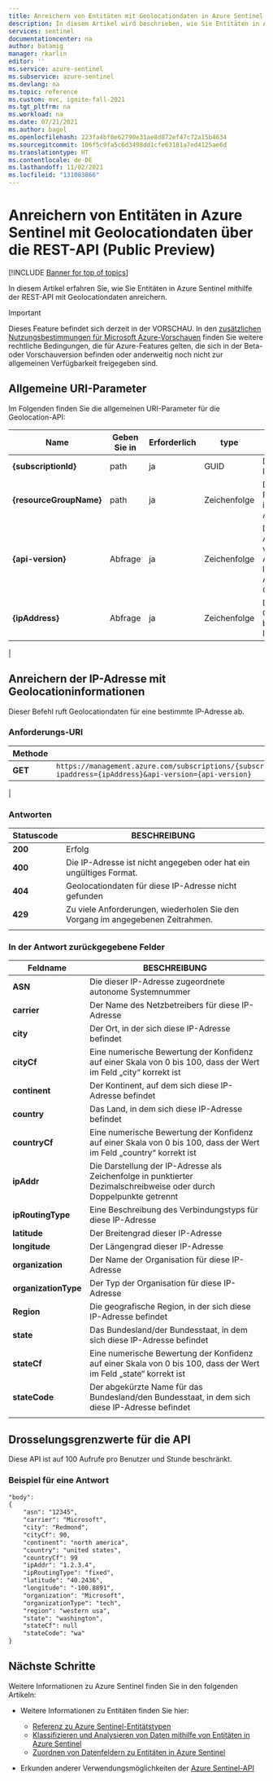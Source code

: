 ```yaml
---
title: Anreichern von Entitäten mit Geolocationdaten in Azure Sentinel mithilfe der REST-API | Microsoft-Dokumentation
description: In diesem Artikel wird beschrieben, wie Sie Entitäten in Azure Sentinel über die REST-API mit Geolocationdaten anreichern können.
services: sentinel
documentationcenter: na
author: batamig
manager: rkarlin
editor: ''
ms.service: azure-sentinel
ms.subservice: azure-sentinel
ms.devlang: na
ms.topic: reference
ms.custom: mvc, ignite-fall-2021
ms.tgt_pltfrm: na
ms.workload: na
ms.date: 07/21/2021
ms.author: bagol
ms.openlocfilehash: 223fa4bf0e62790e31ae8d872ef47c72a15b4634
ms.sourcegitcommit: 106f5c9fa5c6d3498dd1cfe63181a7ed4125ae6d
ms.translationtype: HT
ms.contentlocale: de-DE
ms.lasthandoff: 11/02/2021
ms.locfileid: "131083866"
---
```

# <a name="enrich-entities-in-azure-sentinel-with-geolocation-data-via-rest-api-public-preview"></a>Anreichern von Entitäten in Azure Sentinel mit Geolocationdaten über die REST-API (Public Preview)

[!INCLUDE [Banner for top of topics](./includes/banner.md)]

In diesem Artikel erfahren Sie, wie Sie Entitäten in Azure Sentinel mithilfe der REST-API mit Geolocationdaten anreichern.

> [!IMPORTANT]
> Dieses Feature befindet sich derzeit in der VORSCHAU. In den [zusätzlichen Nutzungsbestimmungen für Microsoft Azure-Vorschauen](https://azure.microsoft.com/support/legal/preview-supplemental-terms/) finden Sie weitere rechtliche Bedingungen, die für Azure-Features gelten, die sich in der Beta- oder Vorschauversion befinden oder anderweitig noch nicht zur allgemeinen Verfügbarkeit freigegeben sind.
>

## <a name="common-uri-parameters"></a>Allgemeine URI-Parameter

Im Folgenden finden Sie die allgemeinen URI-Parameter für die Geolocation-API:




| Name | Geben Sie in | Erforderlich | type | Beschreibung |
|-|-|-|-|-|
| **{subscriptionId}** | path | ja | GUID | Die Azure-Abonnement-ID |
| **{resourceGroupName}** | path | ja | Zeichenfolge | Der Name der Ressourcengruppe innerhalb des Abonnements |
| **{api-version}** | Abfrage | ja | Zeichenfolge | Die Version des für die Anforderung verwendeten Protokolls. Ab dem 30. April 2021 lautet die Geolocation-API-Version *2019-01-01-preview*.|
| **{ipAddress}** | Abfrage | ja | Zeichenfolge | Die IP-Adresse, für die Geolocationinformationen benötigt werden, im IPv4- oder IPv6-Format   |
|

## <a name="enrich-ip-address-with-geolocation-information"></a>Anreichern der IP-Adresse mit Geolocationinformationen

Dieser Befehl ruft Geolocationdaten für eine bestimmte IP-Adresse ab.

### <a name="request-uri"></a>Anforderungs-URI

| Methode | Anforderungs-URI |
|-|-|
| **GET** | `https://management.azure.com/subscriptions/{subscriptionId}/resourceGroups/{resourceGroupName}/providers/Microsoft.SecurityInsights/enrichment/ip/geodata/?ipaddress={ipAddress}&api-version={api-version}` |
|

### <a name="responses"></a>Antworten

|Statuscode  |BESCHREIBUNG  |
|---------|---------|
|**200**     |   Erfolg      |
|**400**     |      Die IP-Adresse ist nicht angegeben oder hat ein ungültiges Format.    |
|**404**     | Geolocationdaten für diese IP-Adresse nicht gefunden         |
|**429**     |      Zu viele Anforderungen, wiederholen Sie den Vorgang im angegebenen Zeitrahmen.    |
|     |         |

### <a name="fields-returned-in-the-response"></a>In der Antwort zurückgegebene Felder

|Feldname  |BESCHREIBUNG  |
|---------|---------|
|**ASN**     |  Die dieser IP-Adresse zugeordnete autonome Systemnummer       |
|**carrier**     |  Der Name des Netzbetreibers für diese IP-Adresse       |
|**city**     |   Der Ort, in der sich diese IP-Adresse befindet      |
|**cityCf**     | Eine numerische Bewertung der Konfidenz auf einer Skala von 0 bis 100, dass der Wert im Feld „city“ korrekt ist        |
|**continent**     | Der Kontinent, auf dem sich diese IP-Adresse befindet        |
|**country**     |Das Land, in dem sich diese IP-Adresse befindet        |
|**countryCf**     |   Eine numerische Bewertung der Konfidenz auf einer Skala von 0 bis 100, dass der Wert im Feld „country“ korrekt ist      |
|**ipAddr**     |   Die Darstellung der IP-Adresse als Zeichenfolge in punktierter Dezimalschreibweise oder durch Doppelpunkte getrennt      |
|**ipRoutingType**     |   Eine Beschreibung des Verbindungstyps für diese IP-Adresse      |
|**latitude**     |     Der Breitengrad dieser IP-Adresse    |
|**longitude**     |  Der Längengrad dieser IP-Adresse       |
|**organization**     |  Der Name der Organisation für diese IP-Adresse       |
|**organizationType**     | Der Typ der Organisation für diese IP-Adresse        |
|**Region**     |    Die geografische Region, in der sich diese IP-Adresse befindet     |
|**state**     |  Das Bundesland/der Bundesstaat, in dem sich diese IP-Adresse befindet       |
|**stateCf**     | Eine numerische Bewertung der Konfidenz auf einer Skala von 0 bis 100, dass der Wert im Feld „state“ korrekt ist        |
|**stateCode**     |   Der abgekürzte Name für das Bundesland/den Bundesstaat, in dem sich diese IP-Adresse befindet      |
|     |         |


## <a name="throttling-limits-for-the-api"></a>Drosselungsgrenzwerte für die API

Diese API ist auf 100 Aufrufe pro Benutzer und Stunde beschränkt.

### <a name="sample-response"></a>Beispiel für eine Antwort

```rest
"body":
{
    "asn": "12345",
    "carrier": "Microsoft",
    "city": "Redmond",
    "cityCf": 90,
    "continent": "north america",
    "country": "united states",
    "countryCf": 99
    "ipAddr": "1.2.3.4",
    "ipRoutingType": "fixed",
    "latitude": "40.2436",
    "longitude": "-100.8891",
    "organization": "Microsoft",
    "organizationType": "tech",
    "region": "western usa",
    "state": "washington",
    "stateCf": null
    "stateCode": "wa"
}
```

## <a name="next-steps"></a>Nächste Schritte

Weitere Informationen zu Azure Sentinel finden Sie in den folgenden Artikeln:

- Weitere Informationen zu Entitäten finden Sie hier:

    - [Referenz zu Azure Sentinel-Entitätstypen](entities-reference.md)
    - [Klassifizieren und Analysieren von Daten mithilfe von Entitäten in Azure Sentinel](entities-in-azure-sentinel.md)
    - [Zuordnen von Datenfeldern zu Entitäten in Azure Sentinel](map-data-fields-to-entities.md)

- Erkunden anderer Verwendungsmöglichkeiten der [Azure Sentinel-API](/rest/api/securityinsights/)
